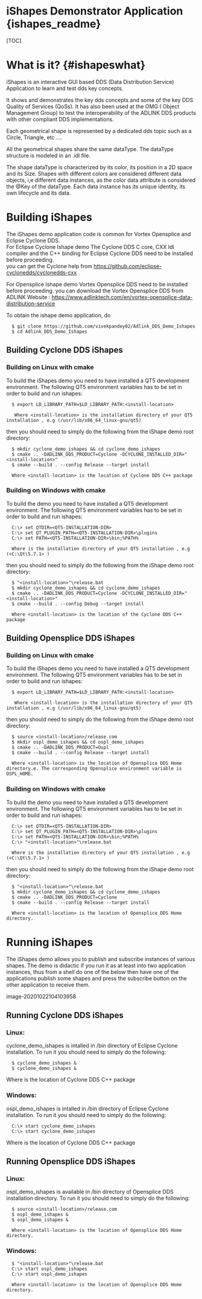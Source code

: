 # iShapes Demonstrator Application {ishapes_readme}
[TOC]

# What is it? {#ishapeswhat}
iShapes is an interactive GUI based DDS (Data Distribution Service) Application to learn and test dds key concepts.

It shows and demonstrates the key dds concepts and some of the key DDS Quality of Services (QoSs). It has also been used at the OMG ( Object Management Group) to test the interoperability of the ADLINK DDS products with other compliant DDS implementations.

Each geometrical shape is represented by a dedicated dds topic such as a Circle, Triangle, etc ....

All the geometrical shapes share the same dataType. The dataType structure is modeled in an .idl file.

The shape dataType is characterized by its color, its position in a 2D space and its Size. Shapes with different colors are considered different data objects, i,e different data instances, as the color data attribute is considered the @Key of the dataType. Each data instance has its unique identity, its own lifecycle and its data.


# Building iShapes

The iShapes demo application code is common for Vortex Opensplice and Eclipse Cyclone DDS.  
For Eclipse Cyclone Ishape demo The Cyclone DDS C core, CXX Idl compiler and the C++ binding for Eclipse Cyclone DDS need to be installed before proceeding.   
you can get the Cyclone help from https://github.com/eclipse-cyclonedds/cyclonedds-cxx

For Opensplice Ishape demo Vortex Opensplice DDS need to be installed before proceeding. you can download the Vortex Opensplice DDS from ADLINK Website : https://www.adlinktech.com/en/vortex-opensplice-data-distribution-service

To obtain the ishape demo application, do  

      $ git clone https://github.com/vivekpandey02/Adlink_DDS_Demo_Ishapes    
      $ cd Adlink_DDS_Demo_Ishapes   


## Building Cyclone DDS iShapes

### Building on Linux with cmake
To build the iShapes demo you need to have installed a QT5 development environment. The following QT5 environment variables has to be set in order to build and run ishapes:
      
      $ export LD_LIBRARY_PATH=$LD_LIBRARY_PATH:<install-location>
      
       Where <install-location> is the installation directory of your QT5 installation , e.g (/usr/lib/x86_64_linux-gnu/qt5)  

then you should need to simply do the following from the iShape demo root directory:

      $ mkdir cyclone_demo_ishapes && cd cyclone_demo_ishapes  
      $ cmake .. -DADLINK_DDS_PRODUCT=Cyclone -DCYCLONE_INSTALLED_DIR="<install-location>"  
      $ cmake --build . --config Release --target install  
      
      Where <install-location> is the location of Cyclone DDS C++ package  

### Building on Windows with cmake
To build the demo you need to have installed a QT5 development environment. The following QT5 environment variables has to be set in order to build and run ishapes:

      C:\> set QTDIR=<QT5-INSTALLATION-DIR> 
      C:\> set QT_PLUGIN_PATH=<QT5-INSTALLATION-DIR>\plugins  
      C:\> set PATH=<QT5-INSTALLATION-DIR>\bin;%PATH%   
      
      Where is the installation directory of your QT5 installation , e.g (<C:\Qt\5.7.1> )  

then you should need to simply do the following from the iShape demo root directory:

      $ "<install-location>"\release.bat 
      $ mkdir cyclone_demo_ishapes && cd cyclone_demo_ishapes  
      $ cmake .. -DADLINK_DDS_PRODUCT=Cyclone -DCYCLONE_INSTALLED_DIR="<install-location>"  
      $ cmake --build . --config Debug --target install  
      
      Where <install-location> is the location of the Cyclone DDS C++ package  

## Building Opensplice DDS iShapes

### Building on Linux with cmake

To build the iShapes demo you need to have installed a QT5 development environment. The following QT5 environment variables has to be set in order to build and run ishapes:
      
      $ export LD_LIBRARY_PATH=$LD_LIBRARY_PATH:<install-location>
      
       Where <install-location> is the installation directory of your QT5 installation , e.g (/usr/lib/x86_64_linux-gnu/qt5)  

then you should need to simply do the following from the iShape demo root directory:

      $ source <install-location>/release.com  
      $ mkdir ospl_demo_ishapes && cd ospl_demo_ishapes  
      $ cmake .. -DADLINK_DDS_PRODUCT=Ospl  
      $ cmake --build . --config Release --target install  
      
      Where <install-location> is the location of Opensplice DDS Home directory.e. The corresponding Opensplice environment variable is OSPL_HOME. 
  

### Building on Windows with cmake
To build the demo you need to have installed a QT5 development environment.  The following QT5 environment variables has to be set in order to build and run ishapes:

      C:\> set QTDIR=<QT5-INSTALLATION-DIR> 
      C:\> set QT_PLUGIN_PATH=<QT5-INSTALLATION-DIR>\plugins  
      C:\> set PATH=<QT5-INSTALLATION-DIR>\bin;%PATH%  
      C:\> "<install-location>"\release.bat  
      
      Where is the installation directory of your QT5 installation , e.g (<C:\Qt\5.7.1> )  

then you should need to simply do the following from the iShape demo root directory:

      $ "<install-location>"\release.bat  
      $ mkdir cyclone_demo_ishapes && cd cyclone_demo_ishapes  
      $ cmake .. -DADLINK_DDS_PRODUCT=Cyclone  
      $ cmake --build . --config Release --target install  
      
      Where <install-location> is the location of Opensplice DDS Home directory.  


# Running iShapes

The iShapes demo allows you to publish and subscribe instances of various shapes. The demo is didactic if you run it as at least into two application instances, thus from a shell do one of the below then have one of the applications publish some shapes and press the subscribe button on the other application to receive them.

image-20201022104103958

## Running Cyclone DDS iShapes
### Linux:
cyclone_demo_ishapes is intalled in <install-location>/bin directory of Eclipse Cyclone installation. To run it  you should need to simply do the following:

      $ cyclone_demo_ishapes &  
      $ cyclone_demo_ishapes &  
  
Where <install-location> is the location of Cyclone DDS C++ package  

### Windows:
ospl_demo_ishapes is intalled in <install-location>/bin directory of Eclipse Cyclone installation. To run it  you should need to simply do the following:  
      
      C:\> start cyclone_demo_ishapes  
      C:\> start cyclone_demo_ishapes  
  
Where <install-location> is the location of Cyclone DDS C++ package  

## Running Opensplice DDS iShapes
### Linux:
ospl_demo_ishapes is available in <installation>/bin directory of Opensplice DDS installation directory. To run it you should need to simply do the following: 

      $ source <install-location>/release.com
      $ ospl_demo_ishapes &
      $ ospl_demo_ishapes &
  
      Where <install-location> is the location of Opensplice DDS Home directory.

### Windows:
      $ "<install-location>"\release.bat 
      C:\> start ospl_demo_ishapes  
      C:\> start ospl_demo_ishapes  
      
      Where <install-location> is the location of Opensplice DDS Home directory.
